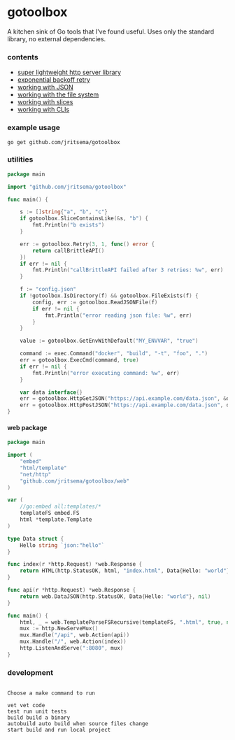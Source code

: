 # gotoolbox

A kitchen sink of Go tools that I've found useful. Uses only the standard library, no external dependencies.

### contents

- [super lightweight http server library](web)
- [exponential backoff retry](retry.go)
- [working with JSON](json.go)
- [working with the file system](fs.go)
- [working with slices](slice.go)
- [working with CLIs](cli.go)

### example usage

```
go get github.com/jritsema/gotoolbox
```

### utilities

```go
package main

import "github.com/jritsema/gotoolbox"

func main() {

	s := []string{"a", "b", "c"}
	if gotoolbox.SliceContainsLike(&s, "b") {
		fmt.Println("b exists")
	}

	err := gotoolbox.Retry(3, 1, func() error {
		return callBrittleAPI()
	})
	if err != nil {
		fmt.Println("callBrittleAPI failed after 3 retries: %w", err)
	}

	f := "config.json"
	if !gotoolbox.IsDirectory(f) && gotoolbox.FileExists(f) {
		config, err := gotoolbox.ReadJSONFile(f)
		if err != nil {
			fmt.Println("error reading json file: %w", err)
		}
	}

	value := gotoolbox.GetEnvWithDefault("MY_ENVVAR", "true")

	command := exec.Command("docker", "build", "-t", "foo", ".")
	err = gotoolbox.ExecCmd(command, true)
	if err != nil {
		fmt.Println("error executing command: %w", err)
	}

	var data interface{}
	err = gotoolbox.HttpGetJSON("https://api.example.com/data.json", &data)
	err = gotoolbox.HttpPostJSON("https://api.example.com/data.json", data, http.StatusOK)
}
```

#### web package

```go
package main

import (
	"embed"
	"html/template"
	"net/http"
	"github.com/jritsema/gotoolbox/web"
)

var (
	//go:embed all:templates/*
	templateFS embed.FS
	html *template.Template
)

type Data struct {
	Hello string `json:"hello"`
}

func index(r *http.Request) *web.Response {
	return HTML(http.StatusOK, html, "index.html", Data{Hello: "world"}, nil)
}

func api(r *http.Request) *web.Response {
	return web.DataJSON(http.StatusOK, Data{Hello: "world"}, nil)
}

func main() {
	html, _ = web.TemplateParseFSRecursive(templateFS, ".html", true, nil)
	mux := http.NewServeMux()
	mux.Handle("/api", web.Action(api))
	mux.Handle("/", web.Action(index))
	http.ListenAndServe(":8080", mux)
}
```

### development

```

Choose a make command to run

vet vet code
test run unit tests
build build a binary
autobuild auto build when source files change
start build and run local project

```
